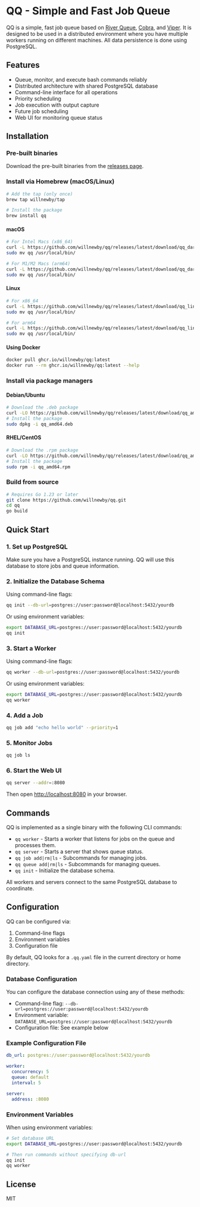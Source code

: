 # QQ - Simple and Fast Job Queue

QQ is a simple, fast job queue based on [River Queue](https://riverqueue.com/docs), [Cobra](https://github.com/spf13/cobra), and [Viper](https://github.com/spf13/viper). It is designed to be used in a distributed environment where you have multiple workers running on different machines. All data persistence is done using PostgreSQL.

## Features

- Queue, monitor, and execute bash commands reliably
- Distributed architecture with shared PostgreSQL database
- Command-line interface for all operations
- Priority scheduling
- Job execution with output capture
- Future job scheduling
- Web UI for monitoring queue status

## Installation

### Pre-built binaries

Download the pre-built binaries from the [releases page](https://github.com/willnewby/qq/releases).

### Install via Homebrew (macOS/Linux)

```bash
# Add the tap (only once)
brew tap willnewby/tap

# Install the package
brew install qq
```

#### macOS

```bash
# For Intel Macs (x86_64)
curl -L https://github.com/willnewby/qq/releases/latest/download/qq_darwin_amd64_v1.tar.gz | tar xz
sudo mv qq /usr/local/bin/

# For M1/M2 Macs (arm64)
curl -L https://github.com/willnewby/qq/releases/latest/download/qq_darwin_arm64.tar.gz | tar xz
sudo mv qq /usr/local/bin/
```

#### Linux

```bash
# For x86_64
curl -L https://github.com/willnewby/qq/releases/latest/download/qq_linux_amd64_v1.tar.gz | tar xz
sudo mv qq /usr/local/bin/

# For arm64
curl -L https://github.com/willnewby/qq/releases/latest/download/qq_linux_arm64.tar.gz | tar xz
sudo mv qq /usr/local/bin/
```

#### Using Docker

```bash
docker pull ghcr.io/willnewby/qq:latest
docker run --rm ghcr.io/willnewby/qq:latest --help
```

### Install via package managers

#### Debian/Ubuntu

```bash
# Download the .deb package
curl -LO https://github.com/willnewby/qq/releases/latest/download/qq_amd64.deb
# Install the package
sudo dpkg -i qq_amd64.deb
```

#### RHEL/CentOS

```bash
# Download the .rpm package
curl -LO https://github.com/willnewby/qq/releases/latest/download/qq_amd64.rpm
# Install the package
sudo rpm -i qq_amd64.rpm
```

### Build from source

```bash
# Requires Go 1.23 or later
git clone https://github.com/willnewby/qq.git
cd qq
go build
```

## Quick Start

### 1. Set up PostgreSQL

Make sure you have a PostgreSQL instance running. QQ will use this database to store jobs and queue information.

### 2. Initialize the Database Schema

Using command-line flags:
```bash
qq init --db-url=postgres://user:password@localhost:5432/yourdb
```

Or using environment variables:
```bash
export DATABASE_URL=postgres://user:password@localhost:5432/yourdb
qq init
```

### 3. Start a Worker

Using command-line flags:
```bash
qq worker --db-url=postgres://user:password@localhost:5432/yourdb
```

Or using environment variables:
```bash
export DATABASE_URL=postgres://user:password@localhost:5432/yourdb
qq worker
```

### 4. Add a Job

```bash
qq job add "echo hello world" --priority=1
```

### 5. Monitor Jobs

```bash
qq job ls
```

### 6. Start the Web UI

```bash
qq server --addr=:8080
```

Then open [http://localhost:8080](http://localhost:8080) in your browser.

## Commands

QQ is implemented as a single binary with the following CLI commands:

- `qq worker` - Starts a worker that listens for jobs on the queue and processes them.
- `qq server` - Starts a server that shows queue status.
- `qq job add|rm|ls` - Subcommands for managing jobs.
- `qq queue add|rm|ls` - Subcommands for managing queues.
- `qq init` - Initialize the database schema.

All workers and servers connect to the same PostgreSQL database to coordinate.

## Configuration

QQ can be configured via:
1. Command-line flags
2. Environment variables 
3. Configuration file

By default, QQ looks for a `.qq.yaml` file in the current directory or home directory.

### Database Configuration

You can configure the database connection using any of these methods:

- Command-line flag: `--db-url=postgres://user:password@localhost:5432/yourdb`
- Environment variable: `DATABASE_URL=postgres://user:password@localhost:5432/yourdb`
- Configuration file: See example below

### Example Configuration File

```yaml
db_url: postgres://user:password@localhost:5432/yourdb

worker:
  concurrency: 5
  queue: default
  interval: 5

server:
  address: :8080
```

### Environment Variables

When using environment variables:

```bash
# Set database URL
export DATABASE_URL=postgres://user:password@localhost:5432/yourdb

# Then run commands without specifying db-url
qq init
qq worker
```

## License

MIT